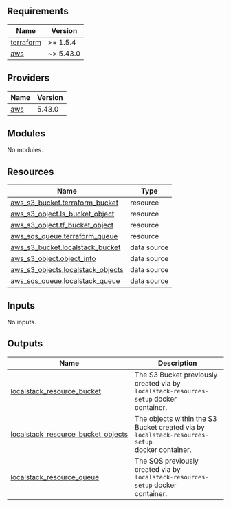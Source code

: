 ## Requirements

| Name | Version |
|------|---------|
| <a name="requirement_terraform"></a> [terraform](#requirement\_terraform) | >= 1.5.4 |
| <a name="requirement_aws"></a> [aws](#requirement\_aws) | ~> 5.43.0 |

## Providers

| Name | Version |
|------|---------|
| <a name="provider_aws"></a> [aws](#provider\_aws) | 5.43.0 |

## Modules

No modules.

## Resources

| Name | Type |
|------|------|
| [aws_s3_bucket.terraform_bucket](https://registry.terraform.io/providers/hashicorp/aws/latest/docs/resources/s3_bucket) | resource |
| [aws_s3_object.ls_bucket_object](https://registry.terraform.io/providers/hashicorp/aws/latest/docs/resources/s3_object) | resource |
| [aws_s3_object.tf_bucket_object](https://registry.terraform.io/providers/hashicorp/aws/latest/docs/resources/s3_object) | resource |
| [aws_sqs_queue.terraform_queue](https://registry.terraform.io/providers/hashicorp/aws/latest/docs/resources/sqs_queue) | resource |
| [aws_s3_bucket.localstack_bucket](https://registry.terraform.io/providers/hashicorp/aws/latest/docs/data-sources/s3_bucket) | data source |
| [aws_s3_object.object_info](https://registry.terraform.io/providers/hashicorp/aws/latest/docs/data-sources/s3_object) | data source |
| [aws_s3_objects.localstack_objects](https://registry.terraform.io/providers/hashicorp/aws/latest/docs/data-sources/s3_objects) | data source |
| [aws_sqs_queue.localstack_queue](https://registry.terraform.io/providers/hashicorp/aws/latest/docs/data-sources/sqs_queue) | data source |

## Inputs

No inputs.

## Outputs

| Name | Description |
|------|-------------|
| <a name="output_localstack_resource_bucket"></a> [localstack\_resource\_bucket](#output\_localstack\_resource\_bucket) | The S3 Bucket previously created via by `localstack-resources-setup` docker<br>container. |
| <a name="output_localstack_resource_bucket_objects"></a> [localstack\_resource\_bucket\_objects](#output\_localstack\_resource\_bucket\_objects) | The objects within the S3 Bucket created via by `localstack-resources-setup` <br>docker container. |
| <a name="output_localstack_resource_queue"></a> [localstack\_resource\_queue](#output\_localstack\_resource\_queue) | The SQS previously created via by `localstack-resources-setup` docker<br>container. |
